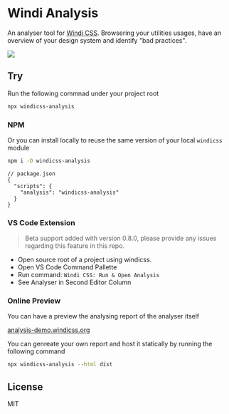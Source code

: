 # Windi Analysis

An analyser tool for [Windi CSS](https://github.com/windicss/windicss). Browsering your utilities usages, have an overview of your design system and identify "bad practices".

![](https://user-images.githubusercontent.com/11247099/112994978-595b9800-919d-11eb-8b37-4de8ab03da42.png)

## Try

Run the following commnad under your project root

```bash
npx windicss-analysis
```

### NPM

Or you can install locally to reuse the same version of your local `windicss` module

```bash
npm i -D windicss-analysis
```

```jsonc
// package.json
{
  "scripts": {
    "analysis": "windicss-analysis"
  }
}
```

### VS Code Extension

> Beta support added with version 0.8.0, please provide any issues regarding this feature in this repo.

- Open source root of a project using windicss.
- Open VS Code Command Pallette
- Run command: `Windi CSS: Run & Open Analysis`
- See Analyser in Second Editor Column

### Online Preview

You can have a preview the analysing report of the analyser itself

[analysis-demo.windicss.org](http://analysis-demo.windicss.org)

You can genreate your own report and host it statically by running the following command

```bash
npx windicss-analysis --html dist
```

## License

MIT
